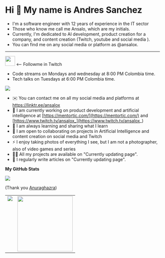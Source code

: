 
Hi 👋 My name is Andres Sanchez
===============================

* I'm a software engineer with 12 years of experience in the IT sector
* Those who know me call me Ansalo, which are my initials.
* Currently, I'm dedicated to AI development, product creation for a company, and content creation (Twitch, youtube and social media ).
* You can find me on any social media or platform as @ansalox.
-----------------

<a href="https://www.twitch.tv/ansalox_" target="_blank" rel="noreferrer"><img src="https://raw.githubusercontent.com/danielcranney/readme-generator/main/public/icons/socials/twitch.svg" width="32" height="32" /></a> 
<-- Followme in Twitch
* Code streams on Mondays and wednesday at 8:00 PM Colombia time.
* Tech talks on Tuesdays at 6:00 PM Colombia time.

<a href="https://www.twitch.tv/ansalox_" target="_blank" rel="noreferrer"><img
src="https://img.shields.io/twitch/status/ansalox_?logo=twitchsx&style=for-the-badge&color=0891b2&labelColor=1c1917&label=TWITCH+STATUS" /></a>

* ✉️ You can contact me on all my social media and platforms at https://linktr.ee/ansalox
* 🚀 I am currently working on product development and artificial intelligence at [https://mentortic.com/](https://mentortic.com/) and [https://www.twitch.tv/ansalox_](https://www.twitch.tv/ansalox_)
* 🧠 I am always learning and sharing what I learn
* 🤝 I am open to collaborating on projects in Artificial Intelligence and content creation on social media and Twitch
* ⚡ I enjoy taking photos of everything I see, but I am not a photographer, also of video games and series
* 👨‍💻 All my projects are available on "Currently updating page".
* 📝 I regularly write articles on "Currently updating page".

<b>My GitHub Stats</b>

<a href="http://www.github.com/ansalox"><img src="https://github-readme-streak-stats.herokuapp.com/?user=ansalox&stroke=ffffff&background=1c1917&ring=0891b2&fire=0891b2&currStreakNum=ffffff&currStreakLabel=0891b2&sideNums=ffffff&sideLabels=ffffff&dates=ffffff&hide_border=true" /></a>


(Thank you <a target="_blank" href="https://github.com/anuraghazra/github-readme-stats">Anuraghazra</a>)

<table>
  <tr>
    <td valign="top"><img src="https://github-readme-stats-git-masterrstaa-rickstaa.vercel.app/api/top-langs/?username=ansalox&theme=radical&card_width=450em)](https://github.com/ansalox/ansalox/github-readme-stats"/></td>
    <td valign="top"><img height="180em" src="https://github-readme-stats-git-masterrstaa-rickstaa.vercel.app/api?username=ansalox&show_icons=true&hide_border=true&&count_private=true&include_all_commits=true&theme=radical&hide_stars=false" /></td>
  </tr>
</table>
